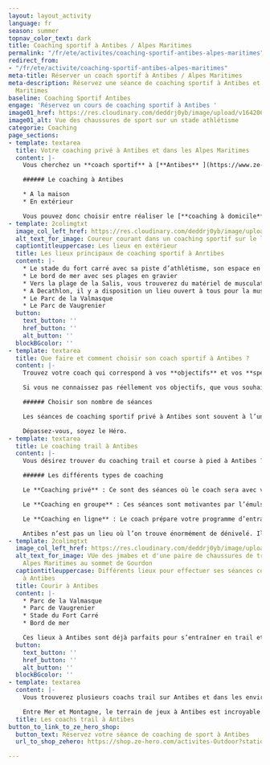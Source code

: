 ```yaml
---
layout: layout_activity
language: fr
season: summer
topnav_color_text: dark
title: Coaching sportif à Antibes / Alpes Maritimes
permalink: "/fr/ete/activites/coaching-sportif-antibes-alpes-maritimes"
redirect_from:
- "/fr/ete/activite/coaching-sportif-antibes-alpes-maritimes"
meta-title: Réserver un coach sportif à Antibes / Alpes Maritimes
meta-description: Réservez une séance de coaching sportif à Antibes et dans les Alpes
  Maritimes
baseline: Coaching Sportif Antibes
engage: 'Réservez un cours de coaching sportif à Antibes '
image01_href: https://res.cloudinary.com/deddrj0yb/image/upload/v1642062841/website/Coaching/Yann_3_z49tq1.jpg
image01_alt: Vue des chaussures de sport sur un stade athlétisme
categorie: Coaching
page_sections:
- template: textarea
  title: Votre coaching privé à Antibes et dans les Alpes Maritimes
  content: |-
    Vous cherchez un **coach sportif** à [**Antibes** ](https://www.ze-hero.com/fr/ete/destinations/antibes)et dans les [**Alpes Maritimes**](https://www.ze-hero.com/fr/ete/destinations/alpes-maritimes) afin d’avoir des séances de coaching privé ? Vous cherchez une personne qualifiée qui vous accompagne et vous motive ? Le coach sportif vous donne toutes les clés en main afin de programmer vos séances, le **matériel**. Vous avez seulement besoin de venir en tenue.

    ###### Le coaching à Antibes

    * A la maison
    * En extérieur

    Vous pouvez donc choisir entre réaliser le [**coaching à domicile**](https://shop.ze-hero.com/activites-Outdoor?station=Antibes&calessonstype=all&catypegenderlistsummer=all&calessonsactivitytype=Coaching&start-date=) ou en [**extérieur**](https://shop.ze-hero.com/activites-Outdoor?station=Antibes&calessonstype=all&catypegenderlistsummer=all&calessonsactivitytype=Trail&start-date=). À Antibes et dans les Alpes Maritimes, on profite généralement du soleil et de la température idéale (même en hiver !). Vous trouverez différents lieux idéals pour retrouver un coach et vous **entraîner**. Que ce soit pour **courir**, pour faire de la **musculation** ou du **renforcement musculaire**, il y a de nombreux espaces propices à la pratique. Et surtout, vous pourrez profiter d’un cadre idyllique entre mer et montagnes.
- template: 2colimgtxt
  image_col_left_href: https://res.cloudinary.com/deddrj0yb/image/upload/v1643294098/website/Coaching/IMG_20201022_150218_ek4t5r.jpg
  alt_text_for_image: Coureur courant dans un coaching sportif sur le littotal d'Antibes
  captiontitleuppercase: Les lieux en extérieur
  title: Les lieux principaux de coaching sportif à Anrtibes
  content: |-
    * Le stade du fort carré avec sa piste d’athlétisme, son espace en herbe au milieu et ses escaliers juste à côté. Il y a aussi un chemin qui fait le tour du fort qui est pourvu de bancs. Un lieu parfait pour s’entraîner
    * Le bord de mer avec ses plages en gravier
    * Vers la plage de la Salis, vous trouverez du matériel de musculation à disposition
    * A Decathlon, il y a disposition un lieu ouvert à tous pour la musculation et le fitness
    * Le Parc de la Valmasque
    * Le Parc de Vaugrenier
  button:
    text_button: ''
    href_button: ''
    alt_button: ''
  blockBGcolor: ''
- template: textarea
  title: Que faire et comment choisir son coach sportif à Antibes ?
  content: |-
    Trouvez votre coach qui correspond à vos **objectifs** et vos **spécificités**. En fonction de ce que vous recherchez, chaque coach sera plus ou moins spécialisé pour vous. Vous pourrez le savoir directement dans la présentation des coachs.

    Si vous ne connaissez pas réellement vos objectifs, que vous souhaitez juste un **accompagnement sportif**, le coach vous aidera à trouver directement vos marques. Si vous désirez quelque chose de très spécifique, il est aussi important de bien le signaler au coach afin qu’il prépare en amont la ou les séances.

    ###### Choisir son nombre de séances

    Les séances de coaching sportif privé à Antibes sont souvent à l’unité, mais certains coachs proposent plusieurs séances telles que des carnets de 10 séances à des prix réduits. Si vous désirez vraiment progresser, avoir un réel impact physique et physiologique, réussir votre défi, il est préférable de prendre plusieurs séances.

    Dépassez-vous, soyez le Héro.
- template: textarea
  title: Le coaching trail à Antibes
  content: |-
    Vous désirez trouver du coaching trail et course à pied à Antibes ?Vous pouvez choisir différentes options pour être coaché à Antibes et vous entraîner en Trail. En fonction de vos objectifs et de vos attentes, vous pourrez vous orienter sur différentes options.

    ###### Les différents types de coaching

    Le **Coaching privé** : Ce sont des séances où le coach sera avec vous tout au long de la séance afin de travailler uniquement avec vous.

    Le **Coaching en groupe** : Ces séances sont motivantes par l’émulsion du groupe et permettent d’avoir plus d’échange, de rencontre. Ce sont généralement des séances à thèmes avec des axes spécifiques à travailler tel que VMA – Seuil – Travail en côte – Proprio – Allures …

    Le **Coaching en ligne** : Le coach prépare votre programme d’entraînement que vous suivez via une application ou google drive. Vous faites un retour de vos séances ensuite afin d’avoir le retour de vos ressentis. C’est le meilleur moyen d’avoir une personne qui vous suit tout au long dans un accompagnement de projet et d’entraînement de trail.

    Antibes n’est pas un lieu où l’on trouve énormément de dénivelé. Il y en a très peu même. Les montées restent courtes, mais on trouve des chemins vallonnés et des parcs. Ce qui est surtout intéressant, c’est qu’à 30 mn de voiture, vous avez les Préalpes d’Azur. À partir de là vous pouvez avoir des montées de plus de 1000D+ avec des sentiers techniques.
- template: 2colimgtxt
  image_col_left_href: https://res.cloudinary.com/deddrj0yb/image/upload/v1643111394/website/Conseil%20Equiepement/IMG_20200608_193006_btxb0l.jpg
  alt_text_for_image: VUe des jmabes et d'une paire de chaussures de trail dans les
    Alpes Maritimes au sommet de Gourdon
  captiontitleuppercase: Différents lieux pour effectuer ses séances coaching Trail
    à Antibes
  title: Courir à Antibes
  content: |-
    * Parc de la Valmasque
    * Parc de Vaugrenier
    * Stade du Fort Carré
    * Bord de mer

    Ces lieux à Antibes sont déjà parfaits pour s’entraîner en trail et en course à pied. Il y a de quoi travailler sa vitesse, son explosivité, faire du travail de Up//Down, du travail en escalier et sur banc…
  button:
    text_button: ''
    href_button: ''
    alt_button: ''
  blockBGcolor: ''
- template: textarea
  content: |-
    Vous trouverez plusieurs coachs trail sur Antibes et dans les environs (Alpes-Maritimes 06). Chacun apporte sa propre méthode et sa vision du trail. Il est important alors pour vous de choisir le coach qui vous correspond le mieux par rapport à sa façon de travailler. Son expérience, son expertise, son état d’esprit et sa pédagogie sont importants à connaître. Il est crucial que vous définissiez dès le départ vos désirs, vos objectifs et vos projets afin de savoir avec le coach où aller et surtout comment y aller.

    Entre Mer et Montagne, le terrain de jeux à Antibes est incroyable. Partez à l’assaut des sentiers, trouver votre coach de trail à Antibes afin de progresser et d’atteindre vos objectifs.
  title: Les coachs trail à Antibes
button_to_link_to_ze_hero_shop:
  button_text: Réservez votre séance de coaching de sport à Antibes
  url_to_shop_zehero: https://shop.ze-hero.com/activites-Outdoor?station=Antibes&calessonstype=all&catypegenderlistsummer=all&calessonsactivitytype=Coaching&start-date=

---
```

